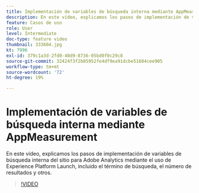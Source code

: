 ```yaml
---
title: Implementación de variables de búsqueda interna mediante AppMeasurement
description: En este vídeo, explicamos los pasos de implementación de variables de búsqueda interna del sitio para Adobe Analytics mediante el uso de Experience Platform Launch, incluido el término de búsqueda, el número de resultados y otros.
feature: Casos de uso
role: User
level: Intermediate
doc-type: feature video
thumbnail: 333604.jpg
kt: 7996
exl-id: 379c1a3d-2fd0-40d9-8736-05bd0f0c29c8
source-git-commit: 32424f3f2b05952fe4df9ea91dcbe51684cee905
workflow-type: tm+mt
source-wordcount: '72'
ht-degree: 19%

---
```


# Implementación de variables de búsqueda interna mediante AppMeasurement

En este vídeo, explicamos los pasos de implementación de variables de búsqueda interna del sitio para Adobe Analytics mediante el uso de Experience Platform Launch, incluido el término de búsqueda, el número de resultados y otros.

>[!VIDEO](https://video.tv.adobe.com/v/333604/?quality=12&learn=on)
